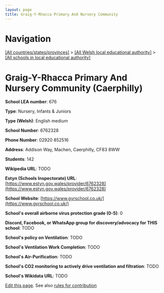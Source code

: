 ```yaml
---
layout: page
title: Graig-Y-Rhacca Primary And Nursery Community
---
```

# Navigation

[[All countries/states/provinces]](../../..) > [[All Welsh local educational authority]](../..) > [[All schools in local educational authority]](..)

# Graig-Y-Rhacca Primary And Nursery Community (Caerphilly)

**School LEA number**: 676

**Type**: Nursery, Infants & Juniors

**Type (Welsh)**: English medium

**School Number**: 6762328

**Phone Number**: 02920 852516

**Address**: Addison Way, Machen, Caerphilly, CF83 8WW

**Students**: 142

**Wikipedia URL**: TODO

**Estyn (Schools Inspectorate) URL**: [https://www.estyn.gov.wales/provider/6762328](https://www.estyn.gov.wales/provider/6762328)

**School Website**: [https://www.gyrschool.co.uk/](https://www.gyrschool.co.uk/)

**School's overall airborne virus protection grade (0-5)**: 0

**Discord, Facebook, or WhatsApp group for discovery/advocacy for THIS school**: TODO

**School's policy on Ventilation**: TODO

**School's Ventilation Work Completion**: TODO

**School's Air-Purification**: TODO

**School's CO2 monitoring to actively drive ventilation and filtration**: TODO

**School's Wikidata URL**: TODO




[Edit this page](https://github.com/ventilate-schools/Wales/edit/prif/./Caerphilly/Graig-Y-Rhacca_Primary_And_Nursery_Community.md). See also [rules for contribution](../../../contribution-rules/)